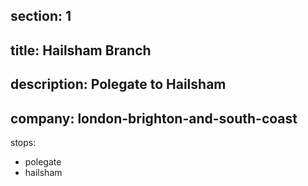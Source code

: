 ﻿section: 1
----
title: Hailsham Branch
----
description: Polegate to Hailsham
----
company: london-brighton-and-south-coast
----
stops:
- polegate
- hailsham

